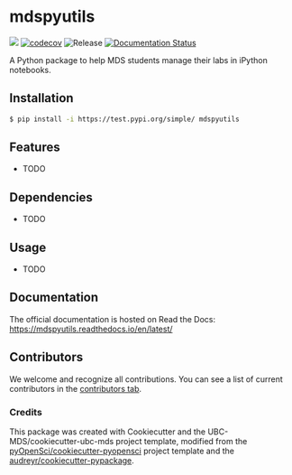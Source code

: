 # mdspyutils 

![](https://github.com/UBC-MDS/mdspyutils/workflows/build/badge.svg) [![codecov](https://codecov.io/gh/UBC-MDS/mdspyutils/branch/main/graph/badge.svg)](https://codecov.io/gh/UBC-MDS/mdspyutils) ![Release](https://github.com/UBC-MDS/mdspyutils/workflows/Release/badge.svg) [![Documentation Status](https://readthedocs.org/projects/mdspyutils/badge/?version=latest)](https://mdspyutils.readthedocs.io/en/latest/?badge=latest)

A Python package to help MDS students manage their labs in iPython notebooks.

## Installation

```bash
$ pip install -i https://test.pypi.org/simple/ mdspyutils
```

## Features

- TODO

## Dependencies

- TODO

## Usage

- TODO

## Documentation

The official documentation is hosted on Read the Docs: https://mdspyutils.readthedocs.io/en/latest/

## Contributors

We welcome and recognize all contributions. You can see a list of current contributors in the [contributors tab](https://github.com/UBC-MDS/mdspyutils/graphs/contributors).

### Credits

This package was created with Cookiecutter and the UBC-MDS/cookiecutter-ubc-mds project template, modified from the [pyOpenSci/cookiecutter-pyopensci](https://github.com/pyOpenSci/cookiecutter-pyopensci) project template and the [audreyr/cookiecutter-pypackage](https://github.com/audreyr/cookiecutter-pypackage).
